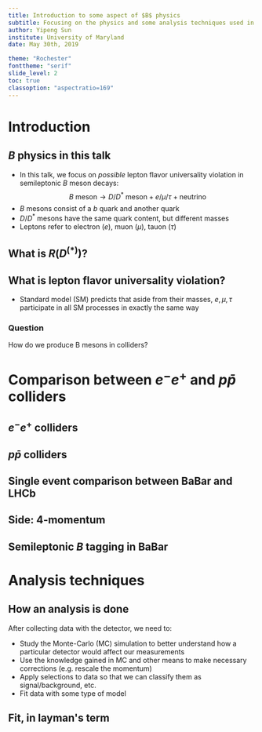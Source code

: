 ```yaml
---
title: Introduction to some aspect of $B$ physics
subtitle: Focusing on the physics and some analysis techniques used in $R(D^{(\ast)})$ analyses
author: Yipeng Sun
institute: University of Maryland
date: May 30th, 2019

theme: "Rochester"
fonttheme: "serif"
slide_level: 2
toc: true
classoption: "aspectratio=169"
---
```


# Introduction
## $B$ physics in this talk

- In this talk, we focus on _possible_ lepton flavor universality
  violation in semileptonic $B$ meson decays:
  $$
  B~\text{meson} \rightarrow D/D^\ast~\text{meson} + e/\mu/\tau + \text{neutrino}
  $$
- $B$ mesons consist of a $b$ quark and another quark
- $D/D^\ast$ mesons have the same quark content, but different masses
- Leptons refer to electron ($e$), muon ($\mu$), tauon ($\tau$)

## What is $R(D^{(\ast)})$?

## What is lepton flavor universality violation?

- Standard model (SM) predicts that aside from their masses, $e, \mu, \tau$
  participate in all SM processes in exactly the same way

### Question
How do we produce B mesons in colliders?

# Comparison between $e^{-}e^{+}$ and $p\bar{p}$ colliders
## $e^{-}e^{+}$ colliders

## $p\bar{p}$ colliders

## Single event comparison between BaBar and LHCb

## Side: 4-momentum

## Semileptonic $B$ tagging in BaBar


# Analysis techniques
## How an analysis is done

After collecting data with the detector, we need to:

- Study the Monte-Carlo (MC) simulation to better understand how a particular
  detector would affect our measurements
- Use the knowledge gained in MC and other means to make necessary corrections
  (e.g. rescale the momentum)
- Apply selections to data so that we can classify them as signal/background,
  etc.
- Fit data with some type of model

## Fit, in layman's term
